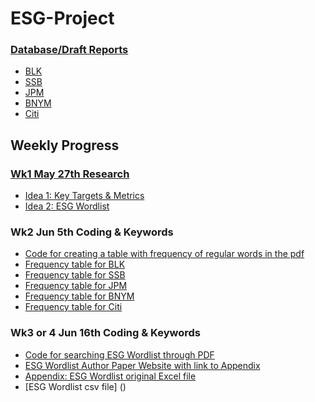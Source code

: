 # ESG-Project


### [Database/Draft Reports](https://github.com/AngelaCheng99/ESG-Project/blob/main/Database.md)
- [BLK](https://github.com/AngelaCheng99/ESG-Project/blob/main/Database.md#blackrock)
- [SSB](https://github.com/AngelaCheng99/ESG-Project/blob/main/Database.md#state-street)
- [JPM](https://github.com/AngelaCheng99/ESG-Project/blob/main/Database.md#jp-morgan)
- [BNYM](https://github.com/AngelaCheng99/ESG-Project/blob/main/Database.md#bny-mellon)
- [Citi](https://github.com/AngelaCheng99/ESG-Project/blob/main/Database.md#citi)


## Weekly Progress

### [Wk1 May 27th Research](https://github.com/AngelaCheng99/ESG-Project/blob/main/Wk1.md)
- [Idea 1: Key Targets & Metrics](https://github.com/AngelaCheng99/ESG-Project/blob/main/Wk1.md#idea-1-look-for-key-targets--metrics)
- [Idea 2: ESG Wordlist](https://github.com/AngelaCheng99/ESG-Project/blob/main/Wk1.md#idea-2-look-for-esg-wordlist-as-described-in-this-research)

### Wk2 Jun 5th Coding & Keywords
- [Code for creating a table with frequency of regular words in the pdf](https://github.com/AngelaCheng99/ESG-Project/blob/27b5b2ab5d4ead127b1a1632ec2e142a4c279e37/Freq%20Table%20Code.py)
- [Frequency table for BLK](https://github.com/AngelaCheng99/ESG-Project/blob/main/BLK%20Word%20Freq.csv)
- [Frequency table for SSB](https://github.com/AngelaCheng99/ESG-Project/blob/main/SSB%20Word%20Freq.csv)
- [Frequency table for JPM](https://github.com/AngelaCheng99/ESG-Project/blob/main/JPM%20Word%20Freq.csv)
- [Frequency table for BNYM](https://github.com/AngelaCheng99/ESG-Project/blob/main/BNYM%20Word%20Freq.csv)
- [Frequency table for Citi](https://github.com/AngelaCheng99/ESG-Project/blob/main/Citi%20Word%20Freq.csv)

### Wk3 or 4 Jun 16th Coding & Keywords
- [Code for searching ESG Wordlist through PDF]()
- [ESG Wordlist Author Paper Website with link to Appendix](https://sites.google.com/site/fkieselde/research)
- [Appendix: ESG Wordlist original Excel file](https://drive.google.com/file/d/1QZo5rCHElHNLHyflFsi5xjum9Oxli5I6/view)
- [ESG Wordlist csv file] ()

